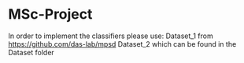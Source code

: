 # MSc-Project
In order to implement the classifiers please use:
Dataset_1 from https://github.com/das-lab/mpsd
Dataset_2 which can be found in the Dataset folder
